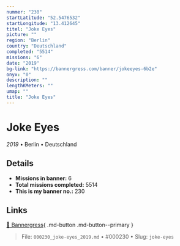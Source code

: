 ```yaml
---
nummer: "230"
startLatitude: "52.5476532"
startLongitude: "13.412645"
titel: "Joke Eyes"
picture: ""
region: "Berlin"
country: "Deutschland"
completed: "5514"
missions: "6"
date: "2019"
bg-link: "https://bannergress.com/banner/jokeeyes-6b2e"
onyx: "0"
description: ""
lengthKMeters: ""
umap: ""
title: "Joke Eyes"
---
```

# Joke Eyes

*2019* • Berlin • Deutschland



## Details

- **Missions in banner:** 6
- **Total missions completed:** 5514
- **This is my banner no.:** 230




## Links
[🔗 Bannergress](https://bannergress.com/banner/jokeeyes-6b2e){ .md-button .md-button--primary }



> File: `000230_joke-eyes_2019.md` • #000230 • Slug: `joke-eyes`
